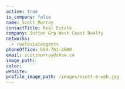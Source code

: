 ```yaml
---
active: true
is_company: false
name: Scott Murray
contactTitle: Real Estate
company: Sutton Grp West Coast Realty
networks:
  - realestateagents
phoneOffice: 604-761-3900
email: scottmurray@shaw.ca
image_path:
color:
website:
profile_image_path: /images/scott-m-web.jpg
---
```



